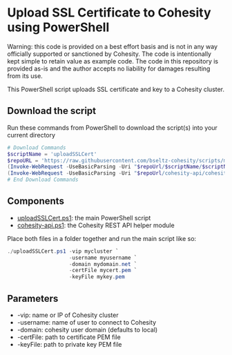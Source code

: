 # Upload SSL Certificate to Cohesity using PowerShell

Warning: this code is provided on a best effort basis and is not in any way officially supported or sanctioned by Cohesity. The code is intentionally kept simple to retain value as example code. The code in this repository is provided as-is and the author accepts no liability for damages resulting from its use.

This PowerShell script uploads SSL certificate and key to a Cohesity cluster.

## Download the script

Run these commands from PowerShell to download the script(s) into your current directory

```powershell
# Download Commands
$scriptName = 'uploadSSLCert'
$repoURL = 'https://raw.githubusercontent.com/bseltz-cohesity/scripts/master/powershell'
(Invoke-WebRequest -UseBasicParsing -Uri "$repoUrl/$scriptName/$scriptName.ps1").content | Out-File "$scriptName.ps1"; (Get-Content "$scriptName.ps1") | Set-Content "$scriptName.ps1"
(Invoke-WebRequest -UseBasicParsing -Uri "$repoUrl/cohesity-api/cohesity-api.ps1").content | Out-File cohesity-api.ps1; (Get-Content cohesity-api.ps1) | Set-Content cohesity-api.ps1
# End Download Commands
```

## Components

* [uploadSSLCert.ps1](https://raw.githubusercontent.com/bseltz-cohesity/scripts/master/powershell/uploadSSLCert/uploadSSLCert.ps1): the main PowerShell script
* [cohesity-api.ps1](https://raw.githubusercontent.com/bseltz-cohesity/scripts/master/powershell/cohesity-api/cohesity-api.ps1): the Cohesity REST API helper module

Place both files in a folder together and run the main script like so:

```powershell
./uploadSSLCert.ps1 -vip mycluster `
                    -username myusername `
                    -domain mydomain.net `
                    -certFile mycert.pem `
                    -keyFile mykey.pem
```

## Parameters

* -vip: name or IP of Cohesity cluster
* -username: name of user to connect to Cohesity
* -domain: cohesity user domain (defaults to local)
* -certFile: path to certificate PEM file
* -keyFile: path to private key PEM file
